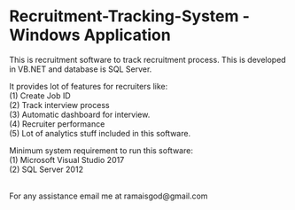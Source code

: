 # Recruitment-Tracking-System - Windows Application
This is recruitment software to track recruitment process. This is developed in VB.NET and database is SQL Server.

It provides lot of features for recruiters like:<br>
(1) Create Job ID <br>
(2) Track interview process <br>
(3) Automatic dashboard for interview. <br>
(4) Recruiter performance <br>
(5) Lot of analytics stuff included in this software. <br>

Minimum system requirement to run this software: <br>
(1) Microsoft Visual Studio 2017 <br>
(2) SQL Server 2012 <br>

<br>
For any assistance email me at ramaisgod@gmail.com

